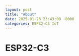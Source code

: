 ```yaml
---
layout: post
title: "About"
date: 2025-01-26 23:43:00 -0000
categories: ESP32-C3 IoT
---
```


<H1>ESP32-C3</H1>